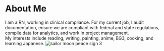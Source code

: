 # About Me
I am a RN, working in clinical compliance. For my current job, I audit documentation, ensure we are compliant with federal and state regulations, compile data for analytics, and work in project management.  
My interests include reading, writing, painting, anime, BG3, cooking, and learning Japanese. 
![sailor moon peace sign 3](https://github.com/ammabe1/ammabe1-/assets/174738775/a0665a34-e9f5-49b7-a950-88e775f6386d)

